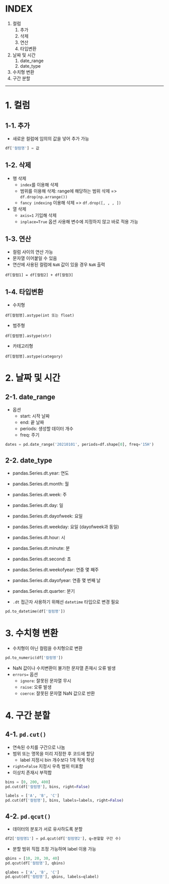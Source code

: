 # INDEX
1. 컬럼
    1. 추가
    2. 삭제
    3. 연산
    4. 타입변환
2. 날짜 및 시간
    1. date_range
    2. date_type
3. 수치형 변환
4. 구간 분할
---
# 1. 컬럼 

## 1-1. 추가
- 새로운 컬럼에 임의의 값을 넣어 추가 가능
```python
df['컬럼명'] = 값
```

## 1-2. 삭제
- 행 삭제
    - `index`를 이용해 삭제
    - 범위를 이용해 삭제: range에 해당하는 범위 삭제 => ```df.drop(np.arrange())```
    - `fancy indexing` 이용해 삭제 => ```df.drop([, , , ])```
- 열 삭제
    - `axis=1` 기입해 삭제
    - `inplace=True` 옵션 사용해 변수에 지정하지 않고 바로 적용 가능
## 1-3. 연산
- 컬럼 사이의 연산 가능
- 문자열 이어붙일 수 있음
- 연산에 사용된 컬럼에 `NaN` 값이 있을 경우 `NaN` 출력
```
df[컬럼1] = df[컬럼2] + df[컬럼3]
```
## 1-4. 타입변환
- 수치형
```
df[컬럼명].astype(int 또는 float)
```
- 범주형
```
df[컬럼명].astype(str)
```
- 카테고리형
```
df[컬럼명].astype(category)
```
# 2. 날짜 및 시간
## 2-1. date_range
- 옵션
    - start: 시작 날짜
    - end: 끝 날짜
    - periods: 생성할 데이터 개수
    - freq: 주기
```python
dates = pd.date_range('20210101', periods=df.shape[0], freq='15H')
```

## 2-2. date_type
- pandas.Series.dt.year: 연도
- pandas.Series.dt.month: 월
- pandas.Series.dt.week: 주
- pandas.Series.dt.day: 일
- pandas.Series.dt.dayofweek: 요일
- pandas.Series.dt.weekday: 요일 (dayofweek과 동일)
- pandas.Series.dt.hour: 시
- pandas.Series.dt.minute: 분
- pandas.Series.dt.second: 초
- pandas.Series.dt.weekofyear: 연중 몇 째주
- pandas.Series.dt.dayofyear: 연중 몇 번째 날
- pandas.Series.dt.quarter: 분기

- `.dt` 접근자 사용하기 위해선 `datetime` 타입으로 변경 필요
```python
pd.to_datetime(df['컬럼명'])
```

# 3. 수치형 변환
- 수치형이 아닌 컬럼을 수치형으로 변환
```python
pd.to_numeric(df['컬럼명'])
```
- NaN 값이나 수치변환이 불가한 문자열 존재시 오류 발생
- `errors=` 옵션
    - `ignore`: 잘못된 문자열 무시
    - `raise`: 오류 발생
    - `coerce`: 잘못된 문자열 NaN 값으로 반환

# 4. 구간 분할
## 4-1. `pd.cut()`
- 연속된 수치를 구간으로 나눔
- 범위 또는 명목을 미리 지정한 후 코드에 할당
    - label 지정시 bin 개수보다 1개 적게 작성
- `right=False` 지정시 우측 범위 미포함
- 이상치 존재시 부적합
```python
bins = [0, 200, 400]
pd.cut(df['컬럼명'], bins, right=False)

labels = ['A', 'B', 'C']
pd.cut(df['컬럼명'], bins, labels=labels, right=False)
```
## 4-2. `pd.qcut()`
- 데이터의 분포가 서로 유사하도록 분할
```python
df2['컬럼명1'] = pd.qcut(df['컬럼명2'], q=분할할 구간 수)
```
- 분할 범위 직접 조정 가능하며 label 이용 가능
```python
qbins = [10, 20, 30, 40]
pd.qcut(df['컬럼명'], qbins)

qlabes = ['A', 'B', 'C']
pd.qcut(df['컬럼명'], qbins, labels=qlabel)
```